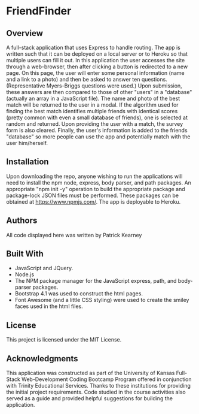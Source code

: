 # FriendFinder

## Overview

A full-stack application that uses Express to handle routing. The app is written such that it can be deployed on a local server or to Heroku so that multiple users can fill it out. In this application the user accesses the site through a web-browser, then after clicking a button is redirected to a new page. On this page, the user will enter some personal information (name and a link to a photo) and then be asked to answer ten questions. (Representative Myers-Briggs questions were used.) Upon submission, these answers are then compared to those of other "users" in a "database" (actually an array in a JavaScript file). The name and photo of the best match will be returned to the user in a modal. If the algorithm used for finding the best match identifies multiple friends with identical scores (pretty common with even a small database of friends), one is selected at random and returned. Upon providing the user with a match, the survey form is also cleared. Finally, the user's information is added to the friends "database" so more people can use the app and potentially match with the user him/herself.

## Installation

Upon downloading the repo, anyone wishing to run the applications will need to install the npm node, express, body parser, and  path packages. An appropriate "npm init -y" operation to build the appropriate package and package-lock JSON files must be performed. These packages can be obtained at https://www.npmjs.com/. The app is deployable to Heroku. 

## Authors

All code displayed here was written by Patrick Kearney

## Built With

* JavaScript and JQuery.
* Node.js
* The NPM package manager for the JavaScript express, path, and body-parser packages.
* Bootstrap 4.1 was used to construct the html pages.
* Font Awesome (and a little CSS styling) were used to create the smiley faces used in the html files. 

## License

This project is licensed under the MIT License.

## Acknowledgments

This application was constructed as part of the University of Kansas Full-Stack Web-Development Coding Bootcamp Program offered in conjunction with Trinity Educational Services. Thanks to these institutions for providing the initial project requirements. Code studied in the course activities also served as a guide and provided helpful suggestions for building the application. 
